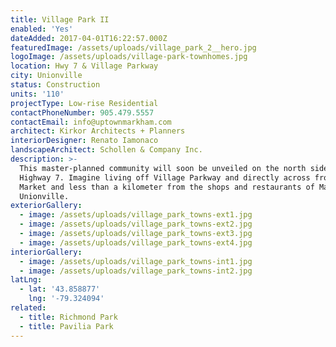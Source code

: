 ```yaml
---
title: Village Park II
enabled: 'Yes'
dateAdded: 2017-04-01T16:22:57.000Z
featuredImage: /assets/uploads/village_park_2__hero.jpg
logoImage: /assets/uploads/village-park-townhomes.jpg
location: Hwy 7 & Village Parkway
city: Unionville
status: Construction
units: '110'
projectType: Low-rise Residential
contactPhoneNumber: 905.479.5557
contactEmail: info@uptownmarkham.com
architect: Kirkor Architects + Planners
interiorDesigner: Renato Iamonaco
landscapeArchitect: Schollen & Company Inc.
description: >-
  This master-planned community will soon be unveiled on the north side of
  Highway 7. Imagine living off Village Parkway and directly across from Uptown
  Market and less than a kilometer from the shops and restaurants of Main Street
  Unionville.
exteriorGallery:
  - image: /assets/uploads/village_park_towns-ext1.jpg
  - image: /assets/uploads/village_park_towns-ext2.jpg
  - image: /assets/uploads/village_park_towns-ext3.jpg
  - image: /assets/uploads/village_park_towns-ext4.jpg
interiorGallery:
  - image: /assets/uploads/village_park_towns-int1.jpg
  - image: /assets/uploads/village_park_towns-int2.jpg
latLng:
  - lat: '43.858877'
    lng: '-79.324094'
related:
  - title: Richmond Park
  - title: Pavilia Park
---
```


